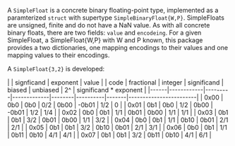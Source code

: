 A `SimpleFloat` is a concrete binary floating-point type, implemented as a paramterized `struct` with supertype `SimpleBinaryFloat{W,P}`. SimpleFloats are unsigned, finite and do not have a NaN value. As with all concrete binary floats, there are two fields: `value` and `encodeing`. For a given SimpleFloat, a SimpleFloat{W,P} with W and P known, this package provides a two dictionaries, one mapping encodings to their values and one mapping values to their encodings. 

A `SimpleFloat{3,2}` is developed:

|      |            signficand              |            exponent       |         value          |
| code | fractional | integer | significand | biased | unbiased | 2^    | significand * exponent |
|------|------------|---------|-------------|--------|----------|-------|------------------------|
| 0x00 |   0b0      |   0b0   |  0/2        |  0b00  |  -0b01   |  1/2  |            0           |
| 0x01 |   0b1      |   0b0   |  1/2        |  0b00  |  -0b01   |  1/2  |          1/4           |
| 0x02 |   0b0      |   0b1   |  1/1        |  0b01  |   0b00   |  1/1  |          1/1           |
| 0x03 |   0b1      |   0b1   |  3/2        |  0b01  |   0b00   |  1/1  |          3/2           |
| 0x04 |   0b0      |   0b1   |  1/1        |  0b10  |   0b01   |  2/1  |          2/1           |
| 0x05 |   0b1      |   0b1   |  3/2        |  0b10  |   0b01   |  2/1  |          3/1           |
| 0x06 |   0b0      |   0b1   |  1/1        |  0b11  |   0b10   |  4/1  |          4/1           |
| 0x07 |   0b1      |   0b1   |  3/2        |  0b11  |   0b10   |  4/1  |          6/1           |

